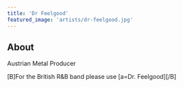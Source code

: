 ```yaml
---
title: 'Dr Feelgood'
featured_image: 'artists/dr-feelgood.jpg'
---
```


## About

Austrian Metal Producer

[B]For the British R&B band please use [a=Dr. Feelgood][/B]
